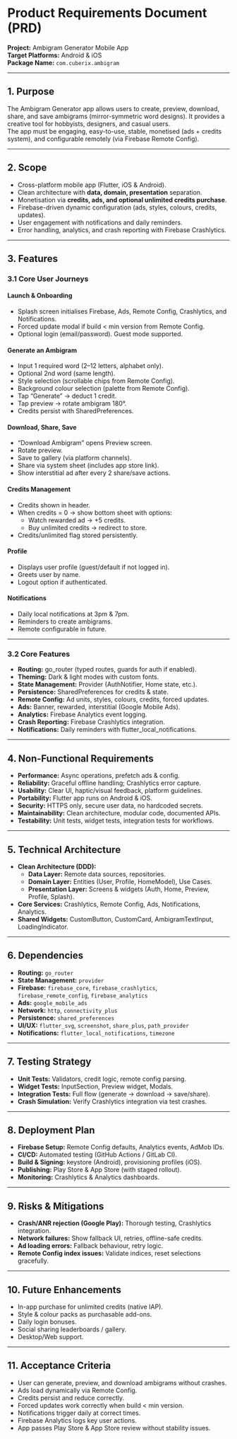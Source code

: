 # Product Requirements Document (PRD)  
**Project:** Ambigram Generator Mobile App  
**Target Platforms:** Android & iOS  
**Package Name:** `com.cuberix.ambigram`

---

## 1. Purpose
The Ambigram Generator app allows users to create, preview, download, share, and save ambigrams (mirror-symmetric word designs). It provides a creative tool for hobbyists, designers, and casual users.  
The app must be engaging, easy-to-use, stable, monetised (ads + credits system), and configurable remotely (via Firebase Remote Config).

---

## 2. Scope
- Cross-platform mobile app (Flutter, iOS & Android).  
- Clean architecture with **data, domain, presentation** separation.  
- Monetisation via **credits, ads, and optional unlimited credits purchase**.  
- Firebase-driven dynamic configuration (ads, styles, colours, credits, updates).  
- User engagement with notifications and daily reminders.  
- Error handling, analytics, and crash reporting with Firebase Crashlytics.

---

## 3. Features

### 3.1 Core User Journeys
#### Launch & Onboarding
- Splash screen initialises Firebase, Ads, Remote Config, Crashlytics, and Notifications.  
- Forced update modal if build < min version from Remote Config.  
- Optional login (email/password). Guest mode supported.

#### Generate an Ambigram
- Input 1 required word (2–12 letters, alphabet only).  
- Optional 2nd word (same length).  
- Style selection (scrollable chips from Remote Config).  
- Background colour selection (palette from Remote Config).  
- Tap “Generate” → deduct 1 credit.  
- Tap preview → rotate ambigram 180°.  
- Credits persist with SharedPreferences.

#### Download, Share, Save
- “Download Ambigram” opens Preview screen.  
- Rotate preview.  
- Save to gallery (via platform channels).  
- Share via system sheet (includes app store link).  
- Show interstitial ad after every 2 share/save actions.

#### Credits Management
- Credits shown in header.  
- When credits = 0 → show bottom sheet with options:  
  - Watch rewarded ad → +5 credits.  
  - Buy unlimited credits → redirect to store.  
- Credits/unlimited flag stored persistently.

#### Profile
- Displays user profile (guest/default if not logged in).  
- Greets user by name.  
- Logout option if authenticated.

#### Notifications
- Daily local notifications at 3pm & 7pm.  
- Reminders to create ambigrams.  
- Remote configurable in future.

---

### 3.2 Core Features
- **Routing:** go_router (typed routes, guards for auth if enabled).  
- **Theming:** Dark & light modes with custom fonts.  
- **State Management:** Provider (AuthNotifier, Home state, etc.).  
- **Persistence:** SharedPreferences for credits & state.  
- **Remote Config:** Ad units, styles, colours, credits, forced updates.  
- **Ads:** Banner, rewarded, interstitial (Google Mobile Ads).  
- **Analytics:** Firebase Analytics event logging.  
- **Crash Reporting:** Firebase Crashlytics integration.  
- **Notifications:** Daily reminders with flutter_local_notifications.

---

## 4. Non-Functional Requirements
- **Performance:** Async operations, prefetch ads & config.  
- **Reliability:** Graceful offline handling; Crashlytics error capture.  
- **Usability:** Clear UI, haptic/visual feedback, platform guidelines.  
- **Portability:** Flutter app runs on Android & iOS.  
- **Security:** HTTPS only, secure user data, no hardcoded secrets.  
- **Maintainability:** Clean architecture, modular code, documented APIs.  
- **Testability:** Unit tests, widget tests, integration tests for workflows.

---

## 5. Technical Architecture
- **Clean Architecture (DDD):**  
  - **Data Layer:** Remote data sources, repositories.  
  - **Domain Layer:** Entities (User, Profile, HomeModel), Use Cases.  
  - **Presentation Layer:** Screens & widgets (Auth, Home, Preview, Profile, Splash).  
- **Core Services:** Crashlytics, Remote Config, Ads, Notifications, Analytics.  
- **Shared Widgets:** CustomButton, CustomCard, AmbigramTextInput, LoadingIndicator.

---

## 6. Dependencies
- **Routing:** `go_router`  
- **State Management:** `provider`  
- **Firebase:** `firebase_core`, `firebase_crashlytics`, `firebase_remote_config`, `firebase_analytics`  
- **Ads:** `google_mobile_ads`  
- **Network:** `http`, `connectivity_plus`  
- **Persistence:** `shared_preferences`  
- **UI/UX:** `flutter_svg`, `screenshot`, `share_plus`, `path_provider`  
- **Notifications:** `flutter_local_notifications`, `timezone`  

---

## 7. Testing Strategy
- **Unit Tests:** Validators, credit logic, remote config parsing.  
- **Widget Tests:** InputSection, Preview widget, Modals.  
- **Integration Tests:** Full flow (generate → download → save/share).  
- **Crash Simulation:** Verify Crashlytics integration via test crashes.  

---

## 8. Deployment Plan
- **Firebase Setup:** Remote Config defaults, Analytics events, AdMob IDs.  
- **CI/CD:** Automated testing (GitHub Actions / GitLab CI).  
- **Build & Signing:** keystore (Android), provisioning profiles (iOS).  
- **Publishing:** Play Store & App Store (with staged rollout).  
- **Monitoring:** Crashlytics & Analytics dashboards.  

---

## 9. Risks & Mitigations
- **Crash/ANR rejection (Google Play):** Thorough testing, Crashlytics integration.  
- **Network failures:** Show fallback UI, retries, offline-safe credits.  
- **Ad loading errors:** Fallback behaviour, retry logic.  
- **Remote Config index issues:** Validate indices, reset selections gracefully.  

---

## 10. Future Enhancements
- In-app purchase for unlimited credits (native IAP).  
- Style & colour packs as purchasable add-ons.  
- Daily login bonuses.  
- Social sharing leaderboards / gallery.  
- Desktop/Web support.  

---

## 11. Acceptance Criteria
- User can generate, preview, and download ambigrams without crashes.  
- Ads load dynamically via Remote Config.  
- Credits persist and reduce correctly.  
- Forced updates work correctly when build < min version.  
- Notifications trigger daily at correct times.  
- Firebase Analytics logs key user actions.  
- App passes Play Store & App Store review without stability issues.  

